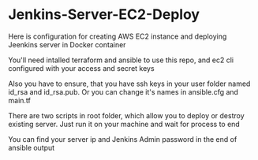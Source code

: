 # Jenkins-Server-EC2-Deploy

Here is configuration for creating AWS EC2 instance and deploying Jeenkins server in Docker container

You'll need intalled terraform and ansible to use this repo, and ec2 cli configured with your access and secret keys 

Also you have to ensure, that you have ssh keys in your user folder named id_rsa and id_rsa.pub. Or you can change it's names in ansible.cfg and main.tf

There are two scripts in root folder, which allow you to deploy or destroy existing server. Just run it on your machine and wait for process to end

You can find your server ip and Jenkins Admin password in the end of ansible output

